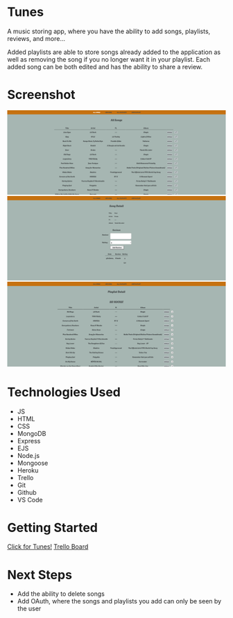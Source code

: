 # Tunes

A music storing app, where you have the ability to add songs, playlists, reviews, and more...

Added playlists are able to store songs already added to the application as well as removing the song if you no longer want it in your playlist. Each added song can be both edited and has the ability to share a review. 


# Screenshot

<img src="/public/images/All Songs.png">

<img src="/public/images/Song Details.png">

<img src="/public/images/Playlist Details.png">

# Technologies Used

- JS
- HTML
- CSS
- MongoDB
- Express
- EJS
- Node.js
- Mongoose
- Heroku
- Trello
- Git
- Github
- VS Code

# Getting Started

[Click for Tunes!](https://tunes-dfa1282332af.herokuapp.com/)
[Trello Board](https://trello.com/b/sPmIQ2gk/tunes)

# Next Steps

- Add the ability to delete songs
- Add OAuth, where the songs and playlists you add can only be seen by the user